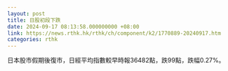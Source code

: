```yaml
---
layout: post
title: 日股初段下跌
date: 2024-09-17 08:13:58.000000000 +08:00
link: https://news.rthk.hk/rthk/ch/component/k2/1770889-20240917.htm
categories: rthk
---
```


日本股市假期後復市，日經平均指數較早時報36482點，跌99點，跌幅0.27%。
